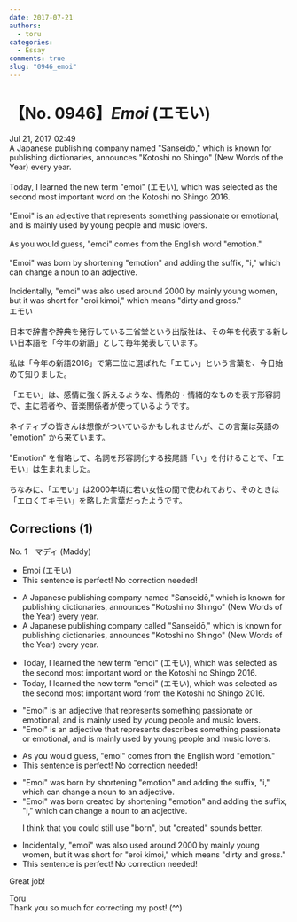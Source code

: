 ```yaml
---
date: 2017-07-21
authors:
  - toru
categories:
  - Essay
comments: true
slug: "0946_emoi"
---
```


# 【No. 0946】<strong><em>Emoi</strong></em> (エモい)
<div class="date">Jul 21, 2017 02:49</div>
<div id="post"><div id="body_show_ori">
A Japanese publishing company named "Sanseidō," which is known for publishing dictionaries, announces "Kotoshi no Shingo" (New Words of the Year) every year.<br/><br/>Today, I learned the new term "emoi" (エモい), which was selected as the second most important word on the Kotoshi no Shingo 2016.<br/><br/>"Emoi" is an adjective that represents something passionate or emotional, and is mainly used by young people and music lovers.<br/><br/>As you would guess, "emoi" comes from the English word "emotion."<br/><br/>"Emoi" was born by shortening "emotion" and adding the suffix, "i," which can change a noun to an adjective.<br/><br/>Incidentally, "emoi" was also used around 2000 by mainly young women, but it was short for "eroi kimoi," which means "dirty and gross."
</div></div>

<!-- more -->

<div id="post_ja"><div id="body_show_mo">
エモい<br/><br/>日本で辞書や辞典を発行している三省堂という出版社は、その年を代表する新しい日本語を「今年の新語」として毎年発表しています。<br/><br/>私は「今年の新語2016」で第二位に選ばれた「エモい」という言葉を、今日始めて知りました。<br/><br/>「エモい」は、感情に強く訴えるような、情熱的・情緒的なものを表す形容詞で、主に若者や、音楽関係者が使っているようです。<br/><br/>ネイティブの皆さんは想像がついているかもしれませんが、この言葉は英語の "emotion" から来ています。<br/><br/>"Emotion" を省略して、名詞を形容詞化する接尾語「い」を付けることで、「エモい」は生まれました。<br/><br/>ちなみに、「エモい」は2000年頃に若い女性の間で使われており、そのときは「エロくてキモい」を略した言葉だったようです。
</div></div>

## Corrections (1)
<div id="block"><div class="first_name"> No. 1　<span class="just_name">マディ (Maddy)</span></div><div id="block2">
<ul class="correction_field">
<li class="incorrect">Emoi (エモい)</li>
<li class="corrected perfect">This sentence is perfect! No correction needed!</li>
</ul>
<ul class="correction_field">
<li class="incorrect">A Japanese publishing company named "Sanseidō," which is known for publishing dictionaries, announces "Kotoshi no Shingo" (New Words of the Year) every year.</li>
<li class="corrected correct">
A Japanese publishing company <span class="f_red">called</span> "Sanseidō," which is known for publishing dictionaries, announces "Kotoshi no Shingo" (New Words of the Year) every year.
</li>
</ul>
<ul class="correction_field">
<li class="incorrect">Today, I learned the new term "emoi" (エモい), which was selected as the second most important word on the Kotoshi no Shingo 2016.</li>
<li class="corrected correct">
Today, I learned the new term "emoi" (エモい), which was selected as the second most important word <span class="f_red">from </span>the Kotoshi no Shingo 2016.
</li>
</ul>
<ul class="correction_field">
<li class="incorrect">"Emoi" is an adjective that represents something passionate or emotional, and is mainly used by young people and music lovers.</li>
<li class="corrected correct">
"Emoi" is an adjective that <span class="f_gray"><span class="sline">represents</span></span> <span class="f_red">describes </span>something passionate or emotional, and is mainly used by young people and music lovers.
</li>
</ul>
<ul class="correction_field">
<li class="incorrect">As you would guess, "emoi" comes from the English word "emotion."</li>
<li class="corrected perfect">This sentence is perfect! No correction needed!</li>
</ul>
<ul class="correction_field">
<li class="incorrect">"Emoi" was born by shortening "emotion" and adding the suffix, "i," which can change a noun to an adjective.</li>
<li class="corrected correct">
"Emoi" was <span class="sline">born</span> <span class="f_red">created </span>by shortening "emotion" and adding the suffix, "i," which can change a noun to an adjective.
<p class="correction_comment">I think that you could still use "born", but "created" sounds better.</p>
</li>
</ul>
<ul class="correction_field">
<li class="incorrect">Incidentally, "emoi" was also used around 2000 by mainly young women, but it was short for "eroi kimoi," which means "dirty and gross."</li>
<li class="corrected perfect">This sentence is perfect! No correction needed!</li>
</ul>
<p class="comment_small">
 Great job!
</p>

</div><div class="name"><span class="just_name">Toru</span><br>
Thank you so much for correcting my post! (^^)
</div>
</div>
